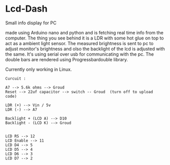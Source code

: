 # Lcd-Dash
Small info display for PC


made using Arduino nano and python and is fetching real time info from the computer. 
The thing you see behind it is a LDR with some hot glue on top to act as a ambient light sensor. 
The measured brightness is sent to pc to adjust monitor's brightness and olso the backlight of the lcd is adjusted with the same. 
It's using serial over usb for communicating with the pc. 
The double bars are rendered using Progressbardouble library. 

Currently only working in Linux.

    Curcuit :
    
    A7 --> 5.6k ohms --> Groud
    Reset --> 22uf capacitor --> switch -- Groud  (turn off to upload code)
    
    LDR (+) --> Vin / 5v
    LDR (-) --> A7
    
    Backlight + (LCD A) --> D10
    Backlight - (LCD K) --> Groud
    
    
    LCD RS --> 12
    LCD Enable --> 11
    LCD D4 --> 5
    LCD D5 --> 4
    LCD D6 --> 3
    LCD D7 --> 2
